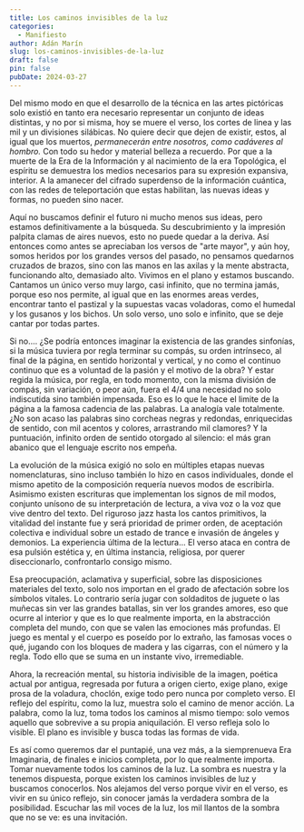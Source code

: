 ```yaml
---
title: Los caminos invisibles de la luz
categories:
  - Manifiesto
author: Adán Marín
slug: los-caminos-invisibles-de-la-luz
draft: false
pin: false
pubDate: 2024-03-27
---
```

Del mismo modo en que el desarrollo de la técnica en las artes pictóricas solo existió en tanto era necesario representar un conjunto de ideas distintas, y no por si misma, hoy se muere el verso, los cortes de linea y las mil y un divisiones silábicas. No quiere decir que dejen de existir, estos, al igual que los muertos, _permanecerán entre nosotros, como cadáveres al hombro._ Con todo su hedor y material belleza a recuerdo. Por que a la muerte de la Era de la Información y al nacimiento de la era Topológica, el espíritu se demuestra los medios necesarios para su expresión expansiva, interior. A la amanecer del cifrado superdenso de la información cuántica, con las redes de teleportación que estas habilitan, las nuevas ideas y formas, no pueden sino nacer.

Aquí no buscamos definir el futuro ni mucho menos sus ideas, pero estamos definitivamente a la búsqueda. Su descubrimiento y la impresión palpita clamas de aires nuevos, esto no puede quedar a la deriva. Así entonces como antes se apreciaban los versos de "arte mayor", y aún hoy, somos heridos por los grandes versos del pasado, no pensamos quedarnos cruzados de brazos, sino con las manos en las axilas y la mente abstracta, funcionando alto, demasiado alto. Vivimos en el plano y estamos buscando. Cantamos un único verso muy largo, casi infinito, que no termina jamás, porque eso nos permite, al igual que en las enormes areas verdes, encontrar tanto el pastizal y la supuestas vacas voladoras, como el humedal y los gusanos y los bichos. Un solo verso, uno solo e infinito, que se deje cantar por todas partes.

Si no.... ¿Se podría entonces imaginar la existencia de las grandes sinfonías, si la música tuviera por regla terminar su compás, su orden intrínseco, al final de la página, en sentido horizontal y vertical, y no como el continuo continuo que es a voluntad de la pasión y el motivo de la obra? Y estar regida la música, por regla, en todo momento, con la misma división de compás, sin variación, o peor aún, fuera el 4/4 una necesidad no solo indiscutida sino también impensada. Eso es lo que le hace el limite de la página a la famosa cadencia de las palabras. La analogía vale totalmente. ¿No son acaso las palabras sino corcheas negras y redondas, enriquecidas de sentido, con mil acentos y colores, arrastrando mil clamores? Y la puntuación, infinito orden de sentido otorgado al silencio: el más gran abanico que el lenguaje escrito nos empeña.

La evolución de la música exigió no solo en múltiples etapas nuevas nomenclaturas, sino incluso también lo hizo en casos individuales, donde el mismo apetito de la composición requería nuevos modos de escribirla. Asimismo existen escrituras que implementan los signos de mil modos, conjunto unísono de su interpretación de lectura, a viva voz o la voz que vive dentro del texto. Del riguroso jazz hasta los cantos primitivos, la vitalidad del instante fue y será prioridad de primer orden, de aceptación colectiva e individual sobre un estado de trance e invasión de ángeles y demonios. La experiencia última de la lectura... El verso ataca en contra de esa pulsión estética y, en última instancia, religiosa, por querer diseccionarlo, confrontarlo consigo mismo.

Esa preocupación, aclamativa y superficial, sobre las disposiciones materiales del texto, solo nos importan en el grado de afectación sobre los símbolos vitales. Lo contrario sería jugar con soldaditos de juguete o las muñecas sin ver las grandes batallas, sin ver los grandes amores, eso que ocurre al interior y que es lo que realmente importa, en la abstracción completa del mundo, con que se valen las emociones más profundas. El juego es mental y el cuerpo es poseído por lo extraño, las famosas voces o qué, jugando con los bloques de madera y las cigarras, con el número y la regla. Todo ello que se suma en un instante vivo, irremediable.

Ahora, la recreación mental, su historia indivisible de la imagen, poética actual por antigua, regresada por futura a origen cierto, exige plano, exige prosa de la voladura, choclón, exige todo pero nunca por completo verso. El reflejo del espíritu, como la luz, muestra solo el camino de menor acción. La palabra, como la luz, toma todos los caminos al mismo tiempo: solo vemos aquello que sobrevive a su propia aniquilación. El verso refleja solo lo visible. El plano es invisible y busca todas las formas de vida.

Es así como queremos dar el puntapié, una vez más, a la siemprenueva Era Imaginaria, de finales e inicios completa, por lo que realmente importa. Tomar nuevamente todos los caminos de la luz. La sombra es nuestra y la tenemos dispuesta, porque existen los caminos invisibles de luz y buscamos conocerlos. Nos alejamos del verso porque vivir en el verso, es vivir en su único reflejo, sin conocer jamás la verdadera sombra de la posibilidad. Escuchar las mil voces de la luz, los mil llantos de la sombra que no se ve: es una invitación.